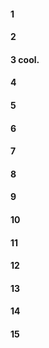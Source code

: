 #### 1
#### 2
#### 3 cool.
#### 4
#### 5
#### 6
#### 7
#### 8
#### 9 
#### 10
#### 11
#### 12
#### 13
#### 14
#### 15